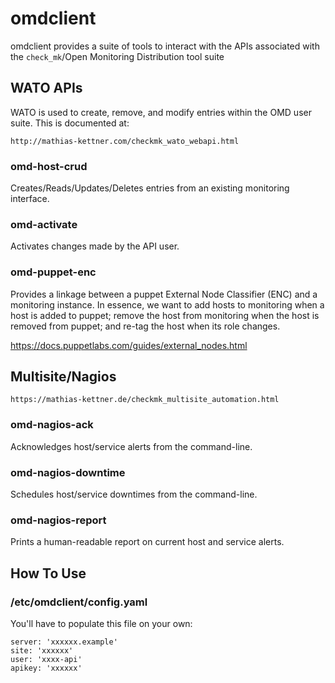# omdclient

omdclient provides a suite of tools to interact with the APIs associated
with the `check_mk`/Open Monitoring Distribution tool suite


## WATO APIs

WATO is used to create, remove, and modify entries within the OMD user
suite.  This is documented at:

    http://mathias-kettner.com/checkmk_wato_webapi.html

### omd-host-crud

Creates/Reads/Updates/Deletes entries from an existing monitoring
interface.

### omd-activate

Activates changes made by the API user.

### omd-puppet-enc

Provides a linkage between a puppet External Node Classifier (ENC) and a
monitoring instance.  In essence, we want to add hosts to monitoring when
a host is added to puppet; remove the host from monitoring when the host
is removed from puppet; and re-tag the host when its role changes.  

   https://docs.puppetlabs.com/guides/external_nodes.html

## Multisite/Nagios

    https://mathias-kettner.de/checkmk_multisite_automation.html

### omd-nagios-ack

Acknowledges host/service alerts from the command-line.

### omd-nagios-downtime

Schedules host/service downtimes from the command-line.

### omd-nagios-report

Prints a human-readable report on current host and service alerts. 

## How To Use

### /etc/omdclient/config.yaml

You'll have to populate this file on your own:

    server: 'xxxxxx.example'
    site: 'xxxxxx'
    user: 'xxxx-api'
    apikey: 'xxxxxx'
